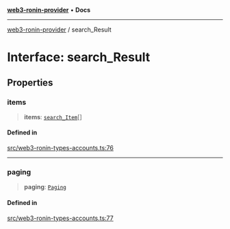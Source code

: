 [**web3-ronin-provider**](../README.md) • **Docs**

***

[web3-ronin-provider](../globals.md) / search\_Result

# Interface: search\_Result

## Properties

### items

> **items**: [`search_Item`](search_Item.md)[]

#### Defined in

[src/web3-ronin-types-accounts.ts:76](https://github.com/chuacw/web3-ronin-provider/blob/e9318161fb5ce839bfa5a7cd824e9be03b129c7e/src/web3-ronin-types-accounts.ts#L76)

***

### paging

> **paging**: [`Paging`](Paging.md)

#### Defined in

[src/web3-ronin-types-accounts.ts:77](https://github.com/chuacw/web3-ronin-provider/blob/e9318161fb5ce839bfa5a7cd824e9be03b129c7e/src/web3-ronin-types-accounts.ts#L77)
